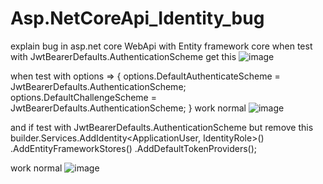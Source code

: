 # Asp.NetCoreApi_Identity_bug
explain bug in asp.net core WebApi with Entity framework core
when test with JwtBearerDefaults.AuthenticationScheme get this
![image](https://user-images.githubusercontent.com/20041519/224171999-c8cf04d8-7cf7-4c32-a9d6-06cf8a7817c8.png)

when test with
options =>
{
    options.DefaultAuthenticateScheme = JwtBearerDefaults.AuthenticationScheme;
    options.DefaultChallengeScheme = JwtBearerDefaults.AuthenticationScheme;
}
work normal
![image](https://user-images.githubusercontent.com/20041519/224172334-3f6d1190-e014-435f-8f74-82e6dbc09a68.png)

and if test with JwtBearerDefaults.AuthenticationScheme but remove this
builder.Services.AddIdentity<ApplicationUser, IdentityRole>()
    .AddEntityFrameworkStores<ApplicationDbContext>()
    .AddDefaultTokenProviders();

work normal
![image](https://user-images.githubusercontent.com/20041519/224172677-19989253-f695-486f-96d9-6c5a92e860de.png)
